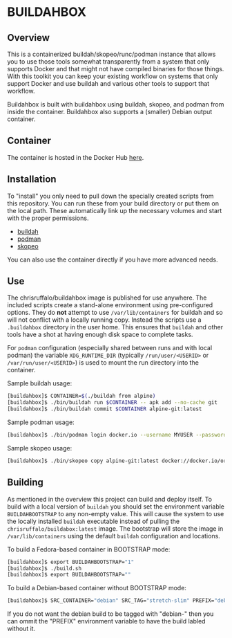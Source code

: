 # BUILDAHBOX

## Overview
This is a containerized buildah/skopeo/runc/podman instance that allows you to use those tools somewhat transparently from a system that only supports Docker and that might not have compiled binaries for those things. With this toolkit you can keep your existing workflow on systems that only support Docker and use buildah and various other tools to support that workflow.

Buildahbox is built with buildahbox using buildah, skopeo, and podman from inside the container. Buildahbox also supports a (smaller) Debian output container.

## Container
The container is hosted in the Docker Hub [here](https://hub.docker.com/r/chrisruffalo/buildahbox/).

## Installation
To "install" you only need to pull down the specially created scripts from this repository. You can run these from your build directory or put them on the local path. These automatically link up the necessary volumes and start with the proper permissions.
* [buildah](bin/buildah?raw=true)
* [podman](bin/podman?raw=true)
* [skopeo](bin/skopeo?raw=true)

You can also use the container directly if you have more advanced needs.

## Use
The chrisruffalo/buildahbox image is published for use anywhere. The included scripts create a stand-alone environment using pre-configured options. They do **not** attempt to use `/var/lib/containers` for buildah and so will not conflict with a locally running copy. Instead the scripts use a `.buildahbox` directory in the user home. This ensures that `buildah` and other tools have a shot at having enough disk space to complete tasks.

For `podman` configuration (especially shared between runs and with local podman) the variable `XDG_RUNTIME_DIR` (typically `/run/user/<USERID>` or `/var/run/user/<USERID>`) is used to mount the run directory into the container.

Sample buildah usage:
```bash
[buildahbox]$ CONTAINER=$(./buildah from alpine)
[buildahbox]$ ./bin/buildah run $CONTAINER -- apk add --no-cache git
[buildahbox]$ ./bin/buildah commit $CONTAINER alpine-git:latest
```

Sample podman usage:
```bash
[buildahbox]$ ./bin/podman login docker.io --username MYUSER --password MYPASS
```

Sample skopeo usage:
```bash
[buildahbox]$ ./bin/skopeo copy alpine-git:latest docker://docker.io/organization/alpine-git:latest
```

## Building
As mentioned in the overview this project can build and deploy itself. To build with a local version of `buildah` you should set the environment variable `BUILDAHBOOTSTRAP` to any non-empty value. This will cause the system to use the locally installed `buildah` executable instead of pulling the `chrisruffalo/buildabox:latest` image. The bootstrap will store the image in `/var/lib/containers` using the default `buildah` configuration and locations.

To build a Fedora-based container in BOOTSTRAP mode:
```bash
[buildahbox]$ export BUILDAHBOOTSTRAP="1"
[buildahbox]$ ./build.sh
[buildahbox]$ export BUILDAHBOOTSTRAP=""
```

To build a Debian-based container without BOOTSTRAP mode:
```bash
[buildahbox]$ SRC_CONTAINER="debian" SRC_TAG="stretch-slim" PREFIX="debian-" ./build.sh
```
If you do not want the debian build to be tagged with "debian-" then you can ommit the "PREFIX" environment variable to have the build labled without it.